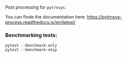 Post processing for `pytrnsys`.

You can finde the documentation here: https://pytrnsys-process.readthedocs.io/en/latest/


### Benchmarking tests:
```commandline
pytest --benchmark-only
pytest --benchmark-skip
```

